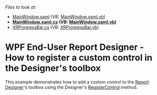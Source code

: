 <!-- default file list -->
*Files to look at*:

* [MainWindow.xaml](./CS/ReportDesigner_AddingCustomControl/MainWindow.xaml) (VB: [MainWindow.xaml.vb](./VB/ReportDesigner_AddingCustomControl/MainWindow.xaml.vb))
* **[MainWindow.xaml.cs](./CS/ReportDesigner_AddingCustomControl/MainWindow.xaml.cs) (VB: [MainWindow.xaml.vb](./VB/ReportDesigner_AddingCustomControl/MainWindow.xaml.vb))**
* [XRProgressBar.cs](./CS/ReportDesigner_AddingCustomControl/XRProgressBar.cs) (VB: [XRProgressBar.vb](./VB/ReportDesigner_AddingCustomControl/XRProgressBar.vb))
<!-- default file list end -->
# WPF End-User Report Designer - How to register a custom control in the Designer's toolbox


This example demonstrates how to add a custom control to the <a href="https://documentation.devexpress.com/#XtraReports/CustomDocument114104">Report Designer</a>'s toolbox using the Designer's <a href="https://documentation.devexpress.com/#WPF/DevExpressXpfReportsUserDesignerReportDesigner_RegisterControl%7eT%7etopic">RegisterControl</a><strong> </strong>method.

<br/>


